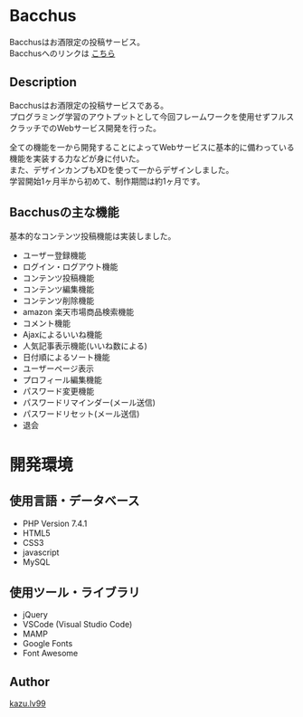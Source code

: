 # Bacchus
Bacchusはお酒限定の投稿サービス。</br>
Bacchusへのリンクは
[こちら](https://www.kazu-lv99.com/Bacchus/index.php)

## Description
Bacchusはお酒限定の投稿サービスである。</br>
プログラミング学習のアウトプットとして今回フレームワークを使用せずフルスクラッチでのWebサービス開発を行った。</br>

全ての機能を一から開発することによってWebサービスに基本的に備わっている機能を実装する力などが身に付いた。</br>
また、デザインカンプもXDを使って一からデザインしました。</br>
学習開始1ヶ月半から初めて、制作期間は約1ヶ月です。

## Bacchusの主な機能
基本的なコンテンツ投稿機能は実装しました。
<ul>
  <li>ユーザー登録機能</li>
  <li>ログイン・ログアウト機能</li>
  <li>コンテンツ投稿機能</li>
  <li>コンテンツ編集機能</li>
  <li>コンテンツ削除機能</li>
  <li>amazon 楽天市場商品検索機能</li>
  <li>コメント機能</li>
  <li>Ajaxによるいいね機能</li>
  <li>人気記事表示機能(いいね数による)</li>
  <li>日付順によるソート機能</li>
  <li>ユーザーページ表示</li>
  <li>プロフィール編集機能</li>
  <li>パスワード変更機能</li>
  <li>パスワードリマインダー(メール送信)</li>
  <li>パスワードリセット(メール送信)</li>
  <li>退会</li>
</ul>

# 開発環境
## 使用言語・データベース
<ul>
  <li>PHP Version 7.4.1</li>
  <li>HTML5</li>
  <li>CSS3</li>
  <li>javascript</li>
  <li>MySQL</li>
</ul>

## 使用ツール・ライブラリ
<ul>
  <li>jQuery</li>
  <li>VSCode (Visual Studio Code)</li>
  <li>MAMP</li>
  <li>Google Fonts</li>
  <li>Font Awesome</li>
</ul>

## Author
[kazu.lv99](https://twitter.com/lv99_kazu)
